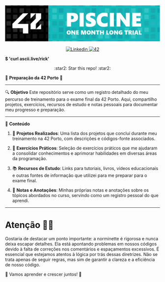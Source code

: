 <p align="center">
   <a href="https://www.youtube.com/watch?v=aJ11nxDWKiU" target="_blank">
      <img src="https://github.com/jotavare/jotavare/blob/main/42/banners/piscine_and_common_core/github_piscine_and_common_core_banner_piscine.png">
   </a>
</p>

<p align="center">
   <a href='https://www.linkedin.com/in/tuliofeitoza/' target="_blank">
      <img alt='Linkedin' src='https://img.shields.io/badge/LinkedIn-100000?style=flat-square&logo=Linkedin&logoColor=white&labelColor=0A66C2&color=0A66C2'/>
   </a>
   <a href='https://profile.intra.42.fr/users/tsilva-f' target="_blank">
      <img alt='42' src='https://img.shields.io/badge/Porto-100000?style=flat-square&logo=42&logoColor=white&labelColor=000000&color=000000'/>
   </a>
</p>
<p aling="center"><b>$ 'curl ascii.live/rick'</b>
<p align="center">:star2: Star this repo! :star2:</p>



📘 **Preparação da 42 Porto** 🚀

---

🔍 **Objetivo**
Este repositório serve como um registro detalhado do meu percurso de treinamento para o exame final da 42 Porto. Aqui, compartilho projetos, exercícios, recursos de estudo e notas pessoais para documentar meu progresso e preparação.

---

📂 **Conteúdo**

1. 📝 **Projetos Realizados**: Uma lista dos projetos que concluí durante meu treinamento na 42 Porto, com descrições e códigos-fonte associados.

2. 💪 **Exercícios Práticos**: Seleção de exercícios práticos que me ajudaram a consolidar conhecimentos e aprimorar habilidades em diversas áreas da programação.

3. 📚 **Recursos de Estudo**: Links para tutoriais, livros, vídeos educacionais e outras fontes de informação que utilizei para me preparar para o exame final.

4. 📓 **Notas e Anotações**: Minhas próprias notas e anotações sobre os tópicos abordados no curso, servindo como um registro pessoal do que aprendi.

---
# Atenção 🚨✨

Gostaria de destacar um ponto importante: a norminette é rigorosa e nunca deixa escapar detalhes. Ela está apontando problemas em nossos códigos devido à falta de correções nos comentários e espaçamentos excessivos. É essencial que estejamos atentos à lógica por trás dessas diretrizes. Não se trata apenas de seguir regras, mas sim de garantir a clareza e a eficiência de nosso código.


🚀 Vamos aprender e crescer juntos! 🌟
